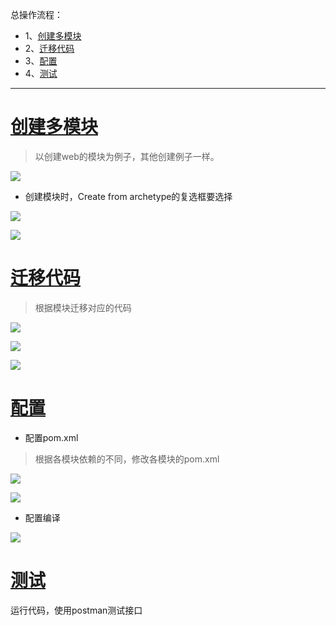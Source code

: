 总操作流程：
- 1、[创建多模块](springBoot-01)
- 2、[迁移代码](springBoot-02)
- 3、[配置](springBoot-03)
- 4、[测试](springBoot-04)

***

# <a name="springBoot-01" href="#" >创建多模块</a>

>以创建web的模块为例子，其他创建例子一样。

![](image/3-1.png)

- 创建模块时，Create from archetype的复选框要选择

![](image/3-2.png)

![](image/3-3.png)

# <a name="springBoot-02" href="#" >迁移代码</a>

> 根据模块迁移对应的代码

![](image/3-4.png)

![](image/3-5.png)

![](image/3-6.png)


# <a name="springBoot-02" href="#" >配置</a>

- 配置pom.xml

>根据各模块依赖的不同，修改各模块的pom.xml

![](image/3-7.png)

![](image/3-8.png)

- 配置编译
  
![](image/3-9.png)

# <a name="springBoot-03" href="#" >测试</a>

运行代码，使用postman测试接口
